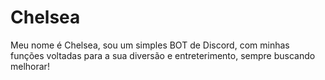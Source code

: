# Chelsea
Meu nome é Chelsea, sou um simples BOT de Discord, com minhas funções voltadas para a sua diversão e entreterimento, sempre buscando melhorar!
